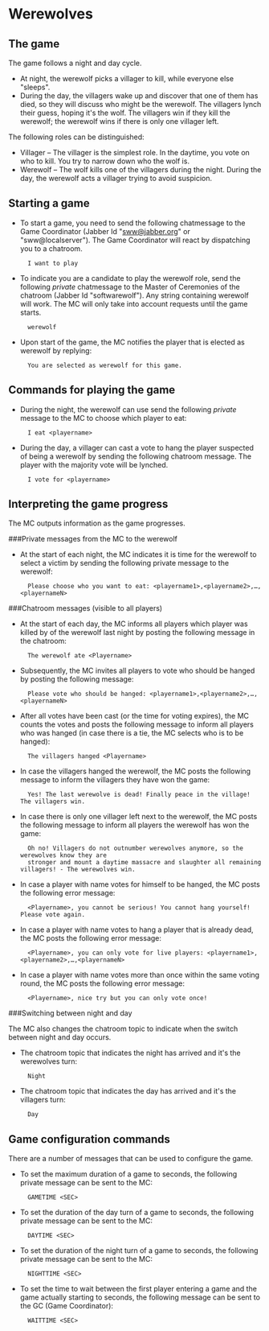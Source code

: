 Werewolves
==========

The game
--------

The game follows a night and day cycle. 
* At night, the werewolf picks a villager to kill, while everyone else "sleeps". 
* During the day, the villagers wake up and discover that one of them has died, so they will discuss who might be the werewolf. The villagers lynch their guess, hoping it's the wolf. The villagers win if they kill the werewolf; the werewolf wins if there is only one villager left.

The following roles can be distinguished:
* Villager – The villager is the simplest role. In the daytime, you vote on who to kill. You try to narrow down who the wolf is. 
* Werewolf – The wolf kills one of the villagers during the night. During the day, the werewolf acts a villager trying to avoid suspicion. 


Starting a game
---------------

* To start a game, you need to send the following chatmessage to the Game Coordinator (Jabber Id "sww@jabber.org" or "sww@localserver"). The Game Coordinator will react by dispatching you to a chatroom.

        I want to play 
    

* To indicate you are a candidate to play the werewolf role, send the following _private_ chatmessage to the Master of Ceremonies of the chatroom (Jabber Id "softwarewolf"). Any string containing werewolf will work. The MC will only take into account requests until the game starts.

        werewolf
        
* Upon start of the game, the MC notifies the player that is elected as werewolf by replying:

        You are selected as werewolf for this game. 
  
Commands for playing the game
-----------------------------

* During the night, the werewolf can use send the following _private_ message to the MC to choose which player to eat:

        I eat <playername>
        
* During the day, a villager can cast a vote to hang the player suspected of being a werewolf by sending the following chatroom message. The player with the majority vote will be lynched. 

        I vote for <playername> 

Interpreting the game progress
------------------------------

The MC outputs information as the game progresses.


###Private messages from the MC to the werewolf
* At the start of each night, the MC indicates it is time for the werewolf to select a victim by sending the following private message to the werewolf:

        Please choose who you want to eat: <playername1>,<playername2>,…,<playernameN>

###Chatroom messages (visible to all players)
* At the start of each day, the MC informs all players which player was killed by of the werewolf last night by posting the following message in the chatroom:

        The werewolf ate <Playername>
        
* Subsequently, the MC invites all players to vote who should be hanged by posting the following message:

        Please vote who should be hanged: <playername1>,<playername2>,…,<playernameN>
        
* After all votes have been cast (or the time for voting expires), the MC counts the votes and posts the following message to inform all players who was hanged (in case there is a tie, the MC selects who is to be hanged):

        The villagers hanged <Playername>
        
* In case the villagers hanged the werewolf, the MC posts the following message to inform the villagers they have won the game:

        Yes! The last werewolve is dead! Finally peace in the village! The villagers win.
        
* In case there is only one villager left next to the werewolf, the MC posts the following message to inform all players the werewolf has won the game:

        Oh no! Villagers do not outnumber werewolves anymore, so the werewolves know they are 
        stronger and mount a daytime massacre and slaughter all remaining villagers! - The werewolves win.
        
* In case a player with name <Playername> votes for himself to be hanged, the MC posts the following error message:

        <Playername>, you cannot be serious! You cannot hang yourself! Please vote again. 
        
* In case a player with name <Playername> votes to hang a player that is already dead, the MC posts the following error message:

        <Playername>, you can only vote for live players: <playername1>,<playername2>,…,<playernameN>
        
* In case a player with name <Playername> votes more than once within the same voting round, the MC posts the following error message:

        <Playername>, nice try but you can only vote once! 


###Switching between night and day

The MC also changes the chatroom topic to indicate when the switch between night and day occurs. 
* The chatroom topic that indicates the night has arrived and it's the werewolves turn:

        Night
        
* The chatroom topic that indicates the day has arrived and it's the villagers turn:

        Day

Game configuration commands
---------------------------

There are a number of messages that can be used to configure the game.
* To set the maximum duration of a game to <SEC> seconds, the following private message can be sent to the MC:

        GAMETIME <SEC>
        
* To set the duration of the day turn of a game to <SEC> seconds, the following private message can be sent to the MC:

        DAYTIME <SEC>
        
* To set the duration of the night turn of a game to <SEC> seconds, the following private message can be sent to the MC:

        NIGHTTIME <SEC>
        
* To set the time to wait between the first player entering a game and the game actually starting to <SEC> seconds, the following message can be sent to the GC (Game Coordinator):

        WAITTIME <SEC>
